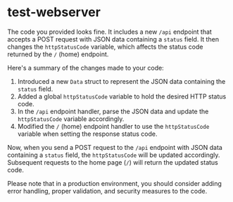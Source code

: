 # test-webserver

The code you provided looks fine. It includes a new `/api` endpoint that accepts a POST request with JSON data containing a `status` field. 
It then changes the `httpStatusCode` variable, which affects the status code returned by the `/` (home) endpoint.

Here's a summary of the changes made to your code:

1. Introduced a new `Data` struct to represent the JSON data containing the `status` field.
2. Added a global `httpStatusCode` variable to hold the desired HTTP status code.
3. In the `/api` endpoint handler, parse the JSON data and update the `httpStatusCode` variable accordingly.
4. Modified the `/` (home) endpoint handler to use the `httpStatusCode` variable when setting the response status code.

Now, when you send a POST request to the `/api` endpoint with JSON data containing a `status` field, the `httpStatusCode` will be updated accordingly. Subsequent requests to the home page (`/`) will return the updated status code.

Please note that in a production environment, you should consider adding error handling, proper validation, and security measures to the code.